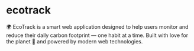 # ecotrack
🌍 EcoTrack is a smart web application designed to help users monitor and reduce their daily carbon footprint — one habit at a time. Built with love for the planet 🌱 and powered by modern web technologies.
